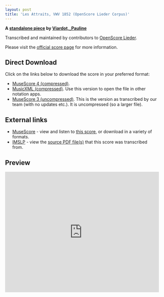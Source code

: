 ```yaml
---
layout: post
title: 'Les Attraits, VWV 1852 (OpenScore Lieder Corpus)'
---
```


__A [standalone piece](https://fourscoreandmore.org/openscore/lieder/Viardot%2C_Pauline/_/) by [Viardot,_Pauline](https://fourscoreandmore.org/openscore/lieder/Viardot%2C_Pauline)__

Transcribed and maintained by contributors to [OpenScore Lieder].

Please visit the [official score page] for more information.

[official score page]: https://musescore.com/openscore-lieder-corpus/scores/6581364
[OpenScore Lieder]: https://musescore.com/openscore-lieder-corpus

## Direct Download

Click on the links below to download the score in your preferred format:
- [MuseScore 4 (compressed)](https://fourscoreandmore.org/openscore/lieder/Viardot%2C_Pauline/_/Les_Attraits%2C_VWV_1852.mscz).
- [MusicXML (compressed)](https://fourscoreandmore.org/openscore/lieder/Viardot%2C_Pauline/_/Les_Attraits%2C_VWV_1852.mxl). Use this version to open the file in other notation apps.
- [MuseScore 3 (uncompressed)](https://raw.githubusercontent.com/OpenScore/Lieder/refs/heads/main/scores/Viardot%2C_Pauline/_/Les_Attraits%2C_VWV_1852/lc6581364.mscx). This is the version as transcribed by our team (with no updates etc.). It is uncompressed (so a larger file).

## External links

- [MuseScore] - view and listen to [this score][MuseScore], or download in a variety of formats.
- [IMSLP] - view the [source PDF file(s)][IMSLP] that this score was transcribed from.

[MuseScore]: https://musescore.com/score/6581364
[IMSLP]: https://imslp.org/wiki/Special:ReverseLookup/581582

## Preview

<iframe width="100%" height="394" src="https://musescore.com/openscore-lieder-corpus/scores/6581364/embed" frameborder="0" allowfullscreen allow="autoplay; fullscreen"></iframe>

